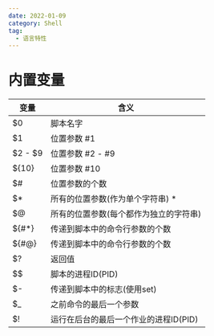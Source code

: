 ```yaml
---
date: 2022-01-09
category: Shell
tag:
  - 语言特性
---
```


# 内置变量

| 变量      | 含义                     |
|---------|------------------------|
| $0		    | 脚本名字                   |
| $1		    | 位置参数 #1                |
| $2 - $9	 | 位置参数 #2 - #9           |
| $\{10}	 | 位置参数 #10               |
| $#		    | 位置参数的个数                |
| $*		    | 所有的位置参数(作为单个字符串) *     |
| $@		    | 所有的位置参数(每个都作为独立的字符串)   |
| ${#*}	  | 传递到脚本中的命令行参数的个数        |
| ${#@}	  | 传递到脚本中的命令行参数的个数        |
| $?		    | 返回值                    |
| $$		    | 脚本的进程ID(PID)           |
| $-		    | 传递到脚本中的标志(使用set)       |
| $_		    | 之前命令的最后一个参数            |
| $!		    | 运行在后台的最后一个作业的进程ID(PID) |
